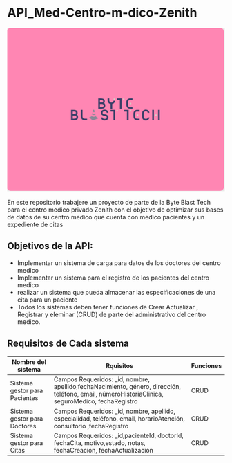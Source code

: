 # API_Med-Centro-m-dico-Zenith
![Byte Blast](https://github.com/EMATIAS230045/API_Med-Centro-medico-Zenith/blob/structure/src/views/image/byte%20blast%20Tech.PNG)
<p>En este repositorio trabajere un proyecto de parte de la Byte Blast Tech para el centro medico privado Zenith con el objetivo de optimizar sus bases de datos de su centro medico que cuenta con medico pacientes y un expediente de citas </p>

## Objetivos de la API:
- Implementar un sistema de carga para datos de los doctores del centro medico 
- Implementar un sistema para el registro de los pacientes del centro medico 
- realizar un sistema que pueda almacenar las especificaciones de una cita para un paciente
- Todos los sistemas deben tener funciones de Crear Actualizar , Registrar y eleminar (CRUD) de parte del administrativo del centro medico.

## Requisitos de Cada sistema

| Nombre del sistema              | Rquisitos                   | Funciones |
|------------------------------|-------------------------|---------|
|Sistema gestor para Pacientes   | Campos Requeridos: _id, nombre, apellido,fechaNacimiento, género, dirección, teléfono, email, númeroHistoriaClinica, seguroMedico, fechaRegistro| CRUD   |
| Sistema gestor para Doctores| Campos Requeridos: _id, nombre, apellido, especialidad, teléfono, email, horarioAtención, consultorio ,fechaRegistro  |CRUD     |
| Sistema gestor para Citas      | Campos Requeridos: _id,pacienteId, doctorId, fechaCita, motivo,estado, notas, fechaCreación, fechaActualización    | CRUD    |


 